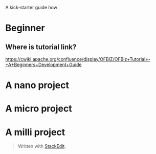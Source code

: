 A kick-starter guide how 

# Beginner

## Where is tutorial link?

https://cwiki.apache.org/confluence/display/OFBIZ/OFBiz+Tutorial+-+A+Beginners+Development+Guide


##


# A nano project

# A micro project

# A milli project

> Written with [StackEdit](https://stackedit.io/).
<!--stackedit_data:
eyJoaXN0b3J5IjpbMjEwMjkxMDIwMiwtMTg5MjgxNTU0NywxMj
M2ODE3NjU3LC0zODE4Njk3MjFdfQ==
-->